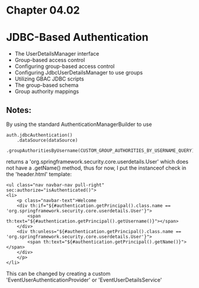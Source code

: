 # Chapter 04.02

# JDBC-Based Authentication


* The UserDetailsManager interface
* Group-based access control
* Configuring group-based access control
* Configuring JdbcUserDetailsManager to use groups
* Utilizing GBAC JDBC scripts
* The group-based schema
* Group authority mappings




## Notes:

By using the standard AuthenticationManagerBuilder to use

    auth.jdbcAuthentication()
        .dataSource(dataSource)
        .groupAuthoritiesByUsername(CUSTOM_GROUP_AUTHORITIES_BY_USERNAME_QUERY)

returns a 'org.springframework.security.core.userdetails.User' which does not have
a .getName() method, thus for now, I put the instanceof check in the 'header.html' template:

    <ul class="nav navbar-nav pull-right" sec:authorize="isAuthenticated()">
    <li>
        <p class="navbar-text">Welcome
        <div th:if="${#authentication.getPrincipal().class.name == 'org.springframework.security.core.userdetails.User'}">
            <span th:text="${#authentication.getPrincipal().getUsername()}"></span>
        </div>
        <div th:unless="${#authentication.getPrincipal().class.name == 'org.springframework.security.core.userdetails.User'}">
            <span th:text="${#authentication.getPrincipal().getName()}"></span>
        </div>
        </p>
    </li>

This can be changed by creating a custom 'EventUserAuthenticationProvider' or 'EventUserDetailsService'
